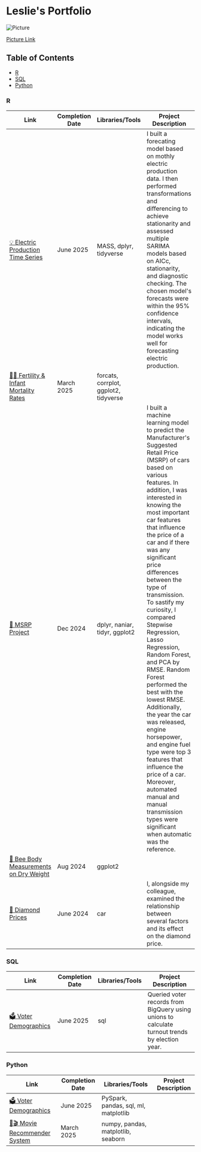 # Leslie's Portfolio
![Picture](https://media.istockphoto.com/id/1164538944/vector/woman-with-laptop-studying-or-working-concept-table-with-books-lamp-coffee-cup-vector.jpg?s=612x612&w=0&k=20&c=VhUj_AZoUnilUKdRessjsK6JQUjXCfum7RQyuzOr6_0=)

[Picture Link](https://www.istockphoto.com/illustrations/woman-computer)

## Table of Contents
- [R](https://github.com/lescer3/Portfolio/blob/main/README.md#r)
- [SQL](https://github.com/lescer3/Portfolio/blob/main/README.md#sql)
- [Python](https://github.com/lescer3/Portfolio/blob/main/README.md#Python) 

### R
| Link | Completion Date | Libraries/Tools | Project Description |
| ---- | ----------------| ----------------| ------------------- |
| [💡 Electric Production Time Series](https://github.com/lescer3/Time-Series/tree/main/Electric_Production) | June 2025 | MASS, dplyr, tidyverse | I built a forecating model based on mothly electric production data. I then performed transformations and differencing to achieve stationarity and assessed multiple SARIMA models based on AICc, stationarity, and diagnostic checking. The chosen model's forecasts were within the 95% confidence intervals, indicating the model works well for forecasting electric production.|
| [👶🏼 Fertility & Infant Mortality Rates](https://github.com/lescer3/PSTAT100-final/blob/main/final_project.pdf) | March 2025 | forcats, corrplot, ggplot2, tidyverse |
| [🚙 MSRP Project](https://github.com/lescer3/MSRP-Project) | Dec 2024 | dplyr, naniar, tidyr, ggplot2 | I built a machine learning model to predict the Manufacturer's Suggested Retail Price (MSRP) of cars based on various features. In addition, I was interested in knowing the most important car features that influence the price of a car and if there was any significant price differences between the type of transmission. To sastify my curiosity, I compared Stepwise Regression, Lasso Regression, Random Forest, and PCA by RMSE. Random Forest performed the best with the lowest RMSE. Additionally, the year the car was released, engine horsepower, and engine fuel type were top 3 features that influence the price of a car. Moreover, automated manual and manual transmission types were significant when automatic was the reference. |
| [🐝 Bee Body Measurements on Dry Weight](https://github.com/lescer3/Impact-of-Body-Measurements-on-Dry-Weight) | Aug 2024 | ggplot2 | |
| [💎 Diamond Prices](https://github.com/lescer3/Diamond-Prices) | June 2024 | car  | I, alongside my colleague, examined the relationship between several factors and its effect on the diamond price. |


### SQL
| Link | Completion Date | Libraries/Tools | Project Description |
| ---- | ----------------| ----------------| ------------------- |
| [🗳️ Voter Demographics](https://github.com/lescer3/Voter-Demographics/blob/main/FinalProject_1.3.sql) | June 2025 | sql | Queried voter records from BigQuery using unions to calculate turnout trends by election year.|

### Python
| Link | Completion Date | Libraries/Tools | Project Description |
| ---- | ----------------| ----------------| ------------------- |
| [🗳️ Voter Demographics](https://github.com/lescer3/Voter-Demographics/blob/main/Python/Final_Project%20(1).ipynb) | June 2025 | PySpark, pandas, sql, ml, matplotlib | |
| [🍿🎬 Movie Recommender System](https://github.com/lescer3/Pstat134-Movie-Recommender-System/blob/main/results/Movie%20Recommender%20System%20Project.pdf) | March 2025 | numpy, pandas, matplotlib, seaborn| |
